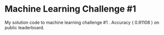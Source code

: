 # Machine Learning Challenge #1 
My solution code to machine learning challenge #1 . Accuracy ( 0.91108 ) on public leaderboard. 
